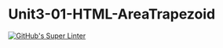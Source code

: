 # Unit3-01-HTML-AreaTrapezoid
[![GitHub's Super Linter](https://github.com/ICS20-Programming-LilyC/Unit3-01-HTML-AreaTrapezoid/workflows/GitHub's%20Super%20Linter/badge.svg)](https://github.com/ICS20-Programming-LilyC/Unit3-01-HTML-AreaTrapezoid/actions)
